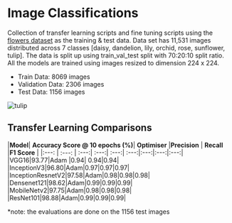 # Image Classifications
 
Collection of transfer learning scripts and fine tuning scripts using the [flowers dataset](www.kaggle.com/dataset/e0b99652b32fe1797032b4b8a9f1d1c7ebfeb44ce03ffe9bd0695c9fd913235d) as the training & test data. Data set has 11,531 images distributed across 7 classes [daisy, dandelion, lily, orchid, rose, sunflower, tulip]. The data is split up using train\_val\_test split with 70:20:10 split ratio. All the models are trained using images resized to dimension 224 x 224.

* Train Data: 8069 images
* Validation Data: 2306 images
* Test Data: 1156 images

![tulip](https://user-images.githubusercontent.com/6497242/166263485-a145e7f2-8854-4674-8cd3-8556d210acef.jpeg)

## Transfer Learning Comparisons
|**Model**| **Accuracy Score @ 10 epochs (%)**| **Optimiser** |**Precision** | **Recall** |**F1 Score** |
|:---: | :---: | :---:| :---:| :---:| :---:|:---:|:---:|:---:|
|VGG16|93.77|Adam |0.94| 0.94|0.94|
|InceptionV3|96.80|Adam|0.97|0.97|0.97|
|InceptionResnetV2|97.58|Adam|0.98|0.98|0.98|
|Densenet121|98.62|Adam|0.99|0.99|0.99|
|MobileNetv2|97.75|Adam|0.98|0.98|0.98|
|ResNet101|98.88|Adam|0.99|0.99|0.99|

*note: the evaluations are done on the 1156 test images
